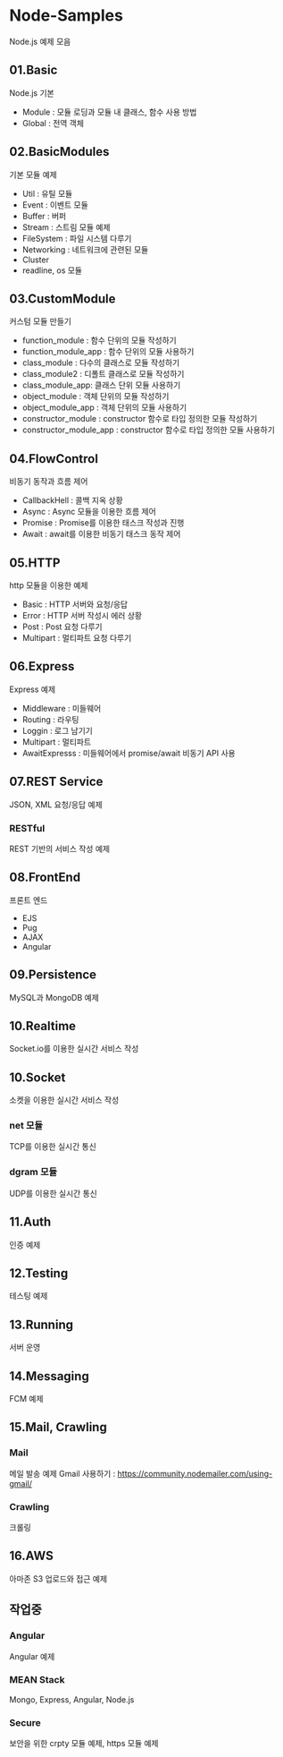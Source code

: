 # Node-Samples
Node.js 예제 모음

## 01.Basic

Node.js 기본

- Module : 모듈 로딩과 모듈 내 클래스, 함수 사용 방법
- Global : 전역 객체

## 02.BasicModules

기본 모듈 예제

- Util : 유틸 모듈
- Event : 이벤트 모듈
- Buffer : 버퍼
- Stream : 스트림 모듈 예제
- FileSystem : 파일 시스템 다루기
- Networking : 네트워크에 관련된 모듈
- Cluster
- readline, os 모듈 

## 03.CustomModule
커스텀 모듈 만들기

- function_module : 함수 단위의 모듈 작성하기
- function_module_app : 함수 단위의 모듈 사용하기
- class_module : 다수의 클래스로 모듈 작성하기
- class_module2 : 디폴트 클래스로 모듈 작성하기
- class_module_app: 클래스 단위 모듈 사용하기
- object_module : 객체 단위의 모듈 작성하기
- object_module_app : 객체 단위의 모듈 사용하기
- constructor_module : constructor 함수로 타입 정의한 모듈 작성하기
- constructor_module_app : constructor 함수로 타입 정의한 모듈 사용하기

## 04.FlowControl
비동기 동작과 흐름 제어

- CallbackHell : 콜백 지옥 상황
- Async : Async 모듈을 이용한 흐름 제어 
- Promise : Promise를 이용한 태스크 작성과 진행
- Await : await를 이용한 비동기 태스크 동작 제어

## 05.HTTP
http 모듈을 이용한 예제

- Basic : HTTP 서버와 요청/응답
- Error : HTTP 서버 작성시 에러 상황
- Post : Post 요청 다루기
- Multipart : 멀티파트 요청 다루기

## 06.Express
Express 예제

- Middleware : 미들웨어
- Routing : 라우팅
- Loggin : 로그 남기기
- Multipart : 멀티파트
- AwaitExpresss : 미들웨어에서 promise/await 비동기 API 사용

## 07.REST Service

JSON, XML 요청/응답 예제

### RESTful

REST 기반의 서비스 작성 예제

## 08.FrontEnd
프론트 엔드

- EJS
- Pug
- AJAX
- Angular

## 09.Persistence

MySQL과 MongoDB 예제

## 10.Realtime

Socket.io를 이용한 실시간 서비스 작성

## 10.Socket

소켓을 이용한 실시간 서비스 작성

### net 모듈

TCP를 이용한 실시간 통신

### dgram 모듈

UDP를 이용한 실시간 통신

## 11.Auth

인증 예제

## 12.Testing

테스팅 예제

## 13.Running

서버 운영

## 14.Messaging

FCM 예제

## 15.Mail, Crawling

### Mail
메일 발송 예제
Gmail 사용하기 : https://community.nodemailer.com/using-gmail/

### Crawling
크롤링

## 16.AWS
아마존 S3 업로드와 접근 예제

## 작업중

### Angular
Angular 예제

### MEAN Stack
Mongo, Express, Angular, Node.js  

### Secure
보안을 위한 crpty 모듈 예제, https 모듈 예제


















